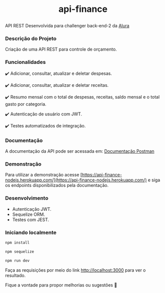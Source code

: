 <h1 align="center">
  <p align="center">api-finance</p>
</h1>

API REST Desenvolvida para challenger back-end-2 da [Alura]('https://www.alura.com.br/')

### Descrição do Projeto

Criação de uma API REST para controle de orçamento.

### Funcionalidades

:heavy_check_mark: Adicionar, consultar, atualizar e deletar despesas.

:heavy_check_mark: Adicionar, consultar, atualizar e deletar receitas.

:heavy_check_mark: Resumo mensal com o total de despesas, receitas, saldo mensal e o total gasto por categoria.

:heavy_check_mark: Autenticação de usuário com JWT.

:heavy_check_mark: Testes automatizados de integração.

### Documentação

A documentação da API pode ser acessada em: [Documentação Postman](https://documenter.getpostman.com/view/16890150/UVeNm2w8)

### Demonstração

Para utilizar a demonstração acesse [https://api-finance-nodejs.herokuapp.com/](https://api-finance-nodejs.herokuapp.com/) e siga os endpoints disponibilizados pela documentação.

### Desenvolvimento


* Autenticação JWT.
* Sequelize ORM.
* Testes com JEST.

### Iniciando localmente


```bash
npm install

npm sequelize

npm run dev

```

Faça as requisições por meio do link [http://localhost:3000](http://localhost:3000) para ver o resultado.



Fique a vontade para propor melhorias ou sugestões 🥰
